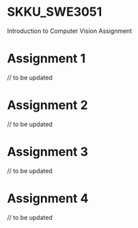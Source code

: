 # SKKU_SWE3051
Introduction to Computer Vision Assignment

# Assignment 1
// to be updated


# Assignment 2
// to be updated


# Assignment 3
// to be updated


# Assignment 4
// to be updated

